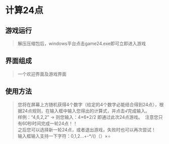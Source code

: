 # 计算24点
## 游戏运行
> 解压压缩包后，windows平台点击game24.exe即可立即进入游戏
## 界面组成
> 一个欢迎界面及游戏界面
## 使用方法
> 您将在屏幕上方随机获得4个数字（给定的4个数字必能结合得到24点），根据24点规则，在输入框中输入您得出的计算式，并点击√完成输入。  
> 样例：“4,6,2,2” → 则您输入：4\*6\*2/2 即通过此次24点游戏。 
> 注意您只有60秒时间完成一轮24点！！  
> 之后您可以选择新一轮24点，或者退出游戏，失败时也可以再次尝试！  
> 输入框输入支持一下字符：0,1,2...+-\*/()（）×÷  
